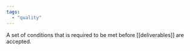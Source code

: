 ```yaml
---
tags:
  - "quality"
---
```

A set of conditions that is required to be met before [[deliverables]] are accepted.